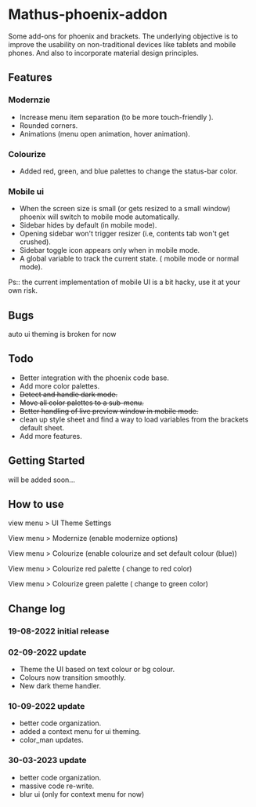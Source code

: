 Mathus-phoenix-addon
====================

Some add-ons for phoenix and brackets.
The underlying objective is to improve the usability on non-traditional devices like tablets and mobile phones. And also to incorporate material design principles.

## Features ##

### Modernzie

* Increase menu item separation (to be more touch-friendly ).
* Rounded corners. 
* Animations (menu open animation, hover animation).

### Colourize 

* Added red, green, and blue palettes to change the status-bar color.

### Mobile ui 

* When the screen size is small (or gets resized to a small window) phoenix will switch to mobile mode automatically.
* Sidebar hides by default (in mobile mode).
* Opening sidebar won't trigger resizer (i.e, contents tab won't get crushed).
* Sidebar toggle icon appears only when in mobile mode.
* A global variable to track the current state. ( mobile mode or normal mode).

Ps:: the current implementation of mobile UI is a bit hacky, use it at your own risk.

## Bugs ##

auto ui theming is broken for now

## Todo ##

* Better integration with the phoenix code base.
* Add more color palettes.
* ~~Detect and handle dark mode.~~
* ~~Move all color palettes to a sub-menu.~~
* ~~Better handling of live preview window in mobile mode.~~
* clean up style sheet and find a way to load variables from the brackets default sheet.
* Add more features.

## Getting Started ##

will be added soon...

## How to use ##

view menu > UI Theme Settings

View menu > Modernize (enable modernize options)

View menu > Colourize (enable colourize and set  default colour (blue))

View menu > Colourize red palette ( change to red color)

View menu > Colourize green palette ( change to green color)
 
 ## Change log ##
 
### 19-08-2022 initial release

### 02-09-2022 update 
- Theme the UI based on text colour or bg colour.
- Colours now transition smoothly.
- New dark theme handler.

### 10-09-2022 update
- better code organization.
- added a context menu for ui theming.
- color_man updates.

### 30-03-2023 update
- better code organization.
- massive code re-write.
- blur ui (only for context menu for now)
